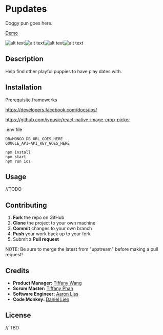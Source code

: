 # Pupdates
Doggy pun goes here. 

[Demo](https://drive.google.com/open?id=1D0vGmAoIK6L6EWOwn8VacPglBXtQcrsf)

![alt text](https://i.imgur.com/zFFosRF.png)![alt text](https://i.imgur.com/ztlOuCV.png)![alt text](https://i.imgur.com/I7rJsD4.png)![alt text](https://i.imgur.com/VnxdQFJ.png)

## Description 
Help find other playful puppies to have play dates with.

## Installation

Prerequisite frameworks

https://developers.facebook.com/docs/ios/

https://github.com/ivpusic/react-native-image-crop-picker

.env file
```
DB=MONGO_DB_URL_GOES_HERE
GOOGLE_API=API_KEY_GOES_HERE
```
```
npm install
npm start
npm run ios
```

## Usage

//TODO

## Contributing

 1. **Fork** the repo on GitHub
 2. **Clone** the project to your own machine
 3. **Commit** changes to your own branch
 4. **Push** your work back up to your fork
 5. Submit a **Pull request**

NOTE: Be sure to merge the latest from "upstream" before making a pull request!

## Credits
- **Product Manager:** [Tiffany Wang](https://github.com/wtiffany)
- **Scrum Master:** [Tiffany Phan](https://github.com/tiffanylphan)
- **Software Engineer:** [Aaron Liss](https://github.com/ajliss)
- **Code Monkey:** [Daniel Lien](https://github.com/Audiodrome)

## License
// TBD